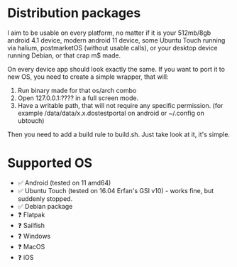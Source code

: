 # Distribution packages

I aim to be usable on every platform, no matter if it is your 512mb/8gb android 4.1 device, modern android 11 device, some Ubuntu Touch running via halium, postmarketOS (without usable calls), or your desktop device running Debian, or that crap m$ made.

On every device app should look exactly the same. If you want to port it to new OS, you need to create a simple wrapper, that will:

1. Run binary made for that os/arch combo
2. Open 127.0.0.1:???? in a full screen mode.
3. Have a writable path, that will not require any specific permission. (for example /data/data/x.x.dostestportal on android or ~/.config on ubtouch)

Then you need to add a build rule to build.sh. Just take look at it, it's simple.

# Supported OS

 - ✅ Android (tested on 11 amd64)
 - ✅ Ubuntu Touch (tested on 16.04 Erfan's GSI v10) - works fine, but suddenly stopped.
 - ✅ Debian package
 - ❓ Flatpak
 - ❓ Sailfish
 - ❓ Windows
 - ❓ MacOS
 - ❓ iOS
<!--
 ✅ working
 ❎ works, but have issues
 ❌ not working
 -->

 